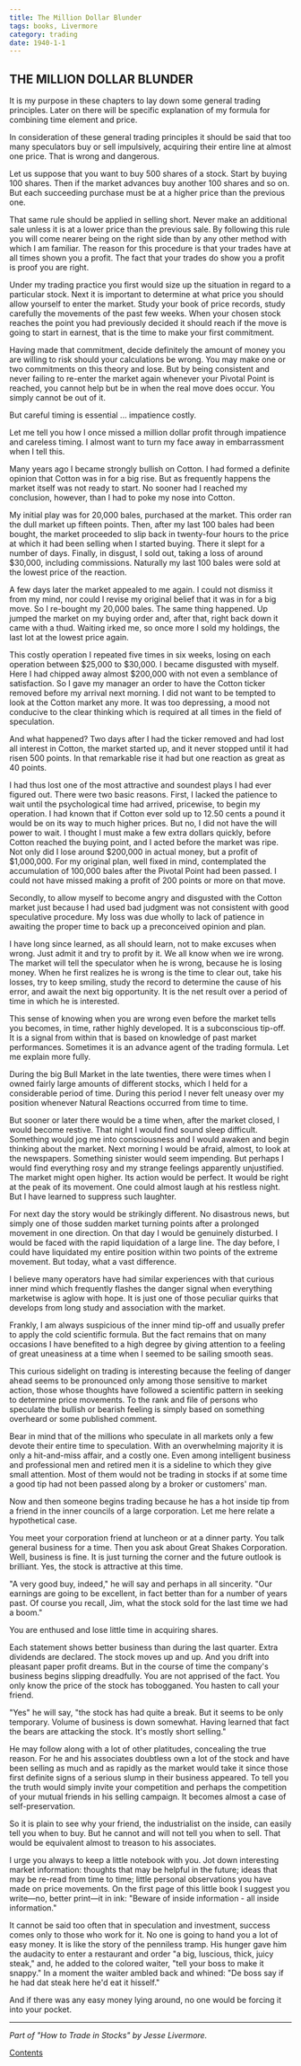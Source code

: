 ```yaml
---
title: The Million Dollar Blunder
tags: books, Livermore
category: trading
date: 1940-1-1
---
```




## THE MILLION DOLLAR BLUNDER

It is my purpose in these chapters to lay down some general trading principles. Later on there will be specific explanation of my formula for combining time element and price.

In consideration of these general trading principles it should be said that too many speculators buy or sell impulsively, acquiring their entire line at almost one price. That is wrong and dangerous.

Let us suppose that you want to buy 500 shares of a stock. Start by buying 100 shares. Then if the market advances buy another 100 shares and so on. But each succeeding purchase must be at a higher price than the previous one.

That same rule should be applied in selling short. Never make an additional sale unless it is at a lower price than the previous sale. By following this rule you will come nearer being on the right side than by any other method with which I am familiar. The reason for this procedure is that your trades have at all times shown you a profit. The fact that your trades do show you a profit is proof you are right.

Under my trading practice you first would size up the situation in regard to a particular stock. Next it is important to determine at what price you should allow yourself to enter the market. Study your book of price records, study carefully the movements of the past few weeks. When your chosen stock reaches the point you had previously decided it should reach if the move is going to start in earnest, that is the time to make your first commitment.

Having made that commitment, decide definitely the amount of money you are willing to risk should your calculations be wrong. You may make one or two commitments on this theory and lose. But by being consistent and never failing to re-enter the market again whenever your Pivotal Point is reached, you cannot help but be in when the real move does occur. You simply cannot be out of it.

But careful timing is essential ... impatience costly.

Let me tell you how I once missed a million dollar profit through impatience and careless timing. I almost want to turn my face away in embarrassment when I tell this.

Many years ago I became strongly bullish on Cotton. I had formed a definite opinion that Cotton was in for a big rise. But as frequently happens the market itself was not ready to start. No sooner had I reached my conclusion, however, than I had to poke my nose into Cotton.

My initial play was for 20,000 bales, purchased at the market. This order ran the dull market up fifteen points. Then, after my last 100 bales had been bought, the market proceeded to slip back in twenty-four hours to the price at which it had been selling when I started buying. There it slept for a number of days. Finally, in disgust, I sold out, taking a loss of around $30,000, including commissions. Naturally my last 100 bales were sold at the lowest price of the reaction.

A few days later the market appealed to me again. I could not dismiss it from my mind, nor could I revise my original belief that it was in for a big move. So I re-bought my 20,000 bales. The same thing happened. Up jumped the market on my buying order and, after that, right back down it came with a thud. Waiting irked me, so once more I sold my holdings, the last lot at the lowest price again.

This costly operation I repeated five times in six weeks, losing on each operation between $25,000 to $30,000. I became disgusted with myself. Here I had chipped away almost $200,000 with not even a semblance of satisfaction. So I gave my manager an order to have the Cotton ticker removed before my arrival next morning. I did not want to be tempted to look at the Cotton market any more. It was too depressing, a mood not conducive to the clear thinking which is required at all times in the field of speculation.

And what happened? Two days after I had the ticker removed and had lost all interest in Cotton, the market started up, and it never stopped until it had risen 500 points. In that remarkable rise it had but one reaction as great as 40 points.

I had thus lost one of the most attractive and soundest plays I had ever figured out. There were two basic reasons. First, I lacked the patience to wait until the psychological time had arrived, pricewise, to begin my operation. I had known that if Cotton ever sold up to 12.50 cents a pound it would be on its way to much higher prices. But no, I did not have the will power to wait. I thought I must make a few extra dollars quickly, before Cotton reached the buying point, and I acted before the market was ripe. Not only did I lose around $200,000 in actual money, but a profit of $1,000,000. For my original plan, well fixed in mind, contemplated the accumulation of 100,000 bales after the Pivotal Point had been passed. I could not have missed making a profit of 200 points or more on that move.



Secondly, to allow myself to become angry and disgusted with the Cotton market just because I had used bad judgment was not consistent with good speculative procedure. My loss was due wholly to lack of patience in awaiting the proper time to back up a preconceived opinion and plan.

I have long since learned, as all should learn, not to make excuses when wrong. Just admit it and try to profit by it. We all know when we ire wrong. The market will tell the speculator when he is wrong, because he is losing money. When he first realizes he is wrong is the time to clear out, take his losses, try to keep smiling, study the record to determine the cause of his error, and await the next big opportunity. It is the net result over a period of time in which he is interested.

This sense of knowing when you are wrong even before the market tells you becomes, in time, rather highly developed. It is a subconscious tip-off. It is a signal from within that is based on knowledge of past market performances. Sometimes it is an advance agent of the trading formula. Let me explain more fully.

During the big Bull Market in the late twenties, there were times when I owned fairly large amounts of different stocks, which I held for a considerable period of time. During this period I never felt uneasy over my position whenever Natural Reactions occurred from time to time.

But sooner or later there would be a time when, after the market closed, I would become restive. That night I would find sound sleep difficult. Something would jog me into consciousness and I would awaken and begin thinking about the market. Next morning I would be afraid, almost, to look at the newspapers. Something sinister would seem impending. But perhaps I would find everything rosy and my strange feelings apparently unjustified. The market might open higher. Its action would be perfect. It would be right at the peak of its movement. One could almost laugh at his restless night. But I have learned to suppress such laughter.

For next day the story would be strikingly different. No disastrous news, but simply one of those sudden market turning points after a prolonged movement in one direction. On that day I would be genuinely disturbed. I would be faced with the rapid liquidation of a large line. The day before, I could have liquidated my entire position within two points of the extreme movement. But today, what a vast difference.

I believe many operators have had similar experiences with that curious inner mind which frequently flashes the danger signal when everything marketwise is aglow with hope. It is just one of those peculiar quirks that develops from long study and association with the market.

Frankly, I am always suspicious of the inner mind tip-off and usually prefer to apply the cold scientific formula. But the fact remains that on many occasions I have benefited to a high degree by giving attention to a feeling of great uneasiness at a time when I seemed to be sailing smooth seas.

This curious sidelight on trading is interesting because the feeling of danger ahead seems to be pronounced only among those sensitive to market action, those whose thoughts have followed a scientific pattern in seeking to determine price movements. To the rank and file of persons who speculate the bullish or bearish feeling is simply based on something overheard or some published comment.

Bear in mind that of the millions who speculate in all markets only a few devote their entire time to speculation. With an overwhelming majority it is only a hit-and-miss affair, and a costly one. Even among intelligent business and professional men and retired men it is a sideline to which they give small attention. Most of them would not be trading in stocks if at some time a good tip had not been passed along by a broker or customers' man.

Now and then someone begins trading because he has a hot inside tip from a friend in the inner councils of a large corporation. Let me here relate a hypothetical case.

You meet your corporation friend at luncheon or at a dinner party. You talk general business for a time. Then you ask about Great Shakes Corporation. Well, business is fine. It is just turning the corner and the future outlook is brilliant. Yes, the stock is attractive at this time.

"A very good buy, indeed," he will say and perhaps in all sincerity. "Our earnings are going to be excellent, in fact better than for a number of years past. Of course you recall, Jim, what the stock sold for the last time we had a boom."

You are enthused and lose little time in acquiring shares.

Each statement shows better business than during the last quarter. Extra dividends are declared. The stock moves up and up. And you drift into pleasant paper profit dreams. But in the course of time the company's business begins slipping dreadfully. You are not apprised of the fact. You only know the price of the stock has tobogganed. You hasten to call your friend.

"Yes" he will say, "the stock has had quite a break. But it seems to be only temporary. Volume of business is down somewhat. Having learned that fact the bears are attacking the stock. It's mostly short selling."

He may follow along with a lot of other platitudes, concealing the true reason. For he and his associates doubtless own a lot of the stock and have been selling as much and as rapidly as the market would take it since those first definite signs of a serious slump in their business appeared. To tell you the truth would simply invite your competition and perhaps the competition of your mutual friends in his selling campaign. It becomes almost a case of self-preservation.

So it is plain to see why your friend, the industrialist on the inside, can easily tell you when to buy. But he cannot and will not tell you when to sell. That would be equivalent almost to treason to his associates.

I urge you always to keep a little notebook with you. Jot down interesting market information: thoughts that may be helpful in the future; ideas that may be re-read from time to time; little personal observations you have made on price movements. On the first page of this little book I suggest you write—no, better print—it in ink: "Beware of inside information - all inside information."

It cannot be said too often that in speculation and investment, success comes only to those who work for it. No one is going to hand you a lot of easy money. It is like the story of the penniless tramp. His hunger gave him the audacity to enter a restaurant and order "a big, luscious, thick, juicy steak," and, he added to the colored waiter, "tell your boss to make it snappy." In a moment the waiter ambled back and whined: "De boss say if he had dat steak here he'd eat it hisself."

And if there was any easy money lying around, no one would be forcing it into your pocket.

--- 
*Part of "How to Trade in Stocks" by Jesse Livermore.* 

[Contents]({filename}How_to_trade_in_stocks.md) 

